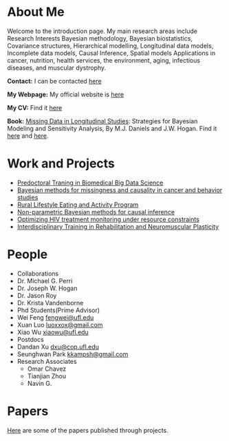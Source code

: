 # About Me
Welcome to the introduction page. My main research areas include Research Interests Bayesian methodology,
Bayesian biostatistics,
Covariance structures,
Hierarchical modelling,
Longitudinal data models,
Incomplete data models,
Causal Inference, 
Spatial models Applications in cancer,
nutrition, health services,
the environment, aging, infectious diseases, and muscular dystrophy.

**Contact:**  I can be contacted [here](https://www.gmail.com)

**My Webpage:** My official website is [here](http://www.sbs.utexas.edu/mjdaniels/index.html)

**My CV:** Find it [here](http://www.stat.ufl.edu/~mdaniels/cv.pdf)

**Book:** [Missing Data in Longitudinal Studies](http://www.stat.ufl.edu/~mdaniels/book.html): Strategies for Bayesian Modeling and Sensitivity Analysis, By M.J. Daniels and J.W. Hogan. Find it [here](https://www.crcpress.com/Missing-Data-in-Longitudinal-Studies-Strategies-for-Bayesian-Modeling-and/Daniels-Hogan/p/book/9781584886099) and [here](https://www.amazon.com/Missing-Data-Longitudinal-Studies-Sensitivity/dp/1584886099/ref=sr_1_1?ie=UTF8&s=books&qid=1199369004&sr=8-1).

# Work and Projects
- [Predoctoral Traning in Biomedical Big Data Science](https://projectreporter.nih.gov/project_info_description.cfm?aid=9116413&icde=30969827&ddparam=&ddvalue=&ddsub=&cr=2&csb=default&cs=ASC)
- [Bayesian methods for missingness and causality in cancer and behavior studies](https://projectreporter.nih.gov/project_info_description.cfm?aid=9041551&icde=30970107&ddparam=&ddvalue=&ddsub=&cr=1&csb=default&cs=ASC)
- [Rural Lifestyle Eating and Activity Program](https://projectreporter.nih.gov/project_info_description.cfm?aid=8838238&icde=0)
- [Non-parametric Bayesian methods for causal inference](https://projectreporter.nih.gov/project_info_description.cfm?aid=8751341&icde=24824471)
- [Optimizing HIV treatment monitoring under resource constraints](https://projectreporter.nih.gov/project_info_description.cfm?aid=8960923&icde=30973443&ddparam=&ddvalue=&ddsub=&cr=4&csb=default&cs=ASC)
- [Interdisciplinary Training in Rehabilitation and Neuromuscular Plasticity](https://projectreporter.nih.gov/project_info_description.cfm?aid=9054881&icde=30973461&ddparam=&ddvalue=&ddsub=&cr=2&csb=default&cs=ASC)



# People
- Collaborations
 - Dr. Michael G. Perri
 - Dr. Joseph W. Hogan 
 - Dr. Jason Roy
 - Dr. Krista Vandenborne
- Phd Students(Prime Advisor)
 - Wei Feng <fengwei@ufl.edu>
 - Xuan Luo <luoxxox@gmail.com>
 - Xiao Wu <xiaowu@ufl.edu>
- Postdocs
 - Dandan Xu <dxu@cop.ufl.edu>
 - Seunghwan Park <kkampsh@gmail.com>
- Research Associates
  - Omar Chavez
  - Tianjian Zhou
  - Navin G.


# Papers
  [Here](https://github.com/mjdaniels/Papers) are some of the papers published through projects.



